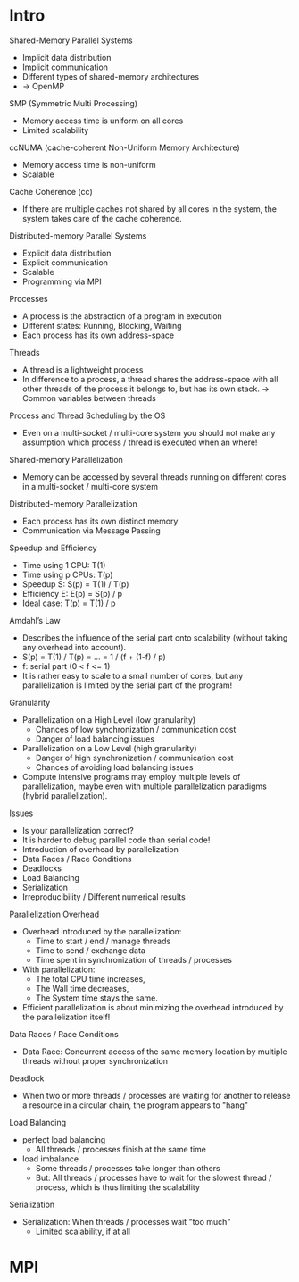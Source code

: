# Intro
Shared-Memory Parallel Systems
- Implicit data distribution
- Implicit communication
- Different types of shared-memory architectures
- -> OpenMP

SMP (Symmetric Multi Processing)
- Memory access time is uniform on all cores
- Limited scalability

ccNUMA (cache-coherent Non-Uniform Memory Architecture)
- Memory access time is non-uniform
- Scalable

Cache Coherence (cc)
- If there are multiple caches not shared by all cores in the system, the system takes care of the cache coherence.

Distributed-memory Parallel Systems
- Explicit data distribution
- Explicit communication
- Scalable
- Programming via MPI

Processes
- A process is the abstraction of a program in execution
- Different states: Running, Blocking, Waiting
- Each process has its own address-space

Threads
- A thread is a lightweight process
- In difference to a process, a thread shares the address-space with all other threads of the process it belongs to, but has its own stack.
-> Common variables between threads

Process and Thread Scheduling by the OS
- Even on a multi-socket / multi-core system you should not make any assumption which process / thread is executed when an where!

Shared-memory Parallelization
- Memory can be accessed by several threads running on different cores in a multi-socket / multi-core system

Distributed-memory Parallelization
- Each process has its own distinct memory
- Communication via Message Passing

Speedup and Efficiency 
- Time using 1 CPU: T(1)
- Time using p CPUs: T(p)
- Speedup S: S(p) = T(1) / T(p)
- Efficiency E: E(p) = S(p) / p
- Ideal case: T(p) = T(1) / p

Amdahl’s Law
- Describes the influence of the serial part onto scalability (without taking any overhead into account).
- S(p) = T(1) / T(p) = ... = 1 / (f + (1-f) / p)
- f: serial part (0 < f <= 1)
- It is rather easy to scale to a small number of cores, but any parallelization is limited by the serial part of the program!

Granularity
- Parallelization on a High Level (low granularity)
    - Chances of low synchronization / communication cost
    - Danger of load balancing issues
- Parallelization on a Low Level (high granularity)
    - Danger of high synchronization / communication cost
    - Chances of avoiding load balancing issues
- Compute intensive programs may employ multiple levels of parallelization, maybe even with multiple parallelization paradigms (hybrid parallelization).

Issues
- Is your parallelization correct?
- It is harder to debug parallel code than serial code!
- Introduction of overhead by parallelization
- Data Races / Race Conditions
- Deadlocks
- Load Balancing
- Serialization
- Irreproducibility / Different numerical results

Parallelization Overhead
- Overhead introduced by the parallelization:
    - Time to start / end / manage threads
    - Time to send / exchange data
    - Time spent in synchronization of threads / processes
- With parallelization:
    - The total CPU time increases,
    - The Wall time decreases,
    - The System time stays the same.
- Efficient parallelization is about minimizing the overhead introduced by the parallelization itself!

Data Races / Race Conditions
- Data Race: Concurrent access of the same memory location by multiple threads without proper synchronization

Deadlock
- When two or more threads / processes are waiting for another to release a resource in a circular chain, the program appears to "hang"

Load Balancing
- perfect load balancing
    - All threads / processes finish at the same time
- load imbalance
    - Some threads / processes take longer than others
    - But: All threads / processes have to wait for the slowest thread / process, which is thus limiting the scalability

Serialization
- Serialization: When threads / processes wait "too much"
    - Limited scalability, if at all

# MPI
